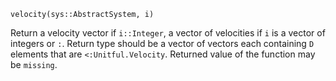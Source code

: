 ```
velocity(sys::AbstractSystem, i)
```

Return a velocity vector if `i::Integer`, a vector of velocities if `i` is a  vector of integers or `:`. Return type should be a vector of vectors each containing `D` elements that are `<:Unitful.Velocity`. Returned value of the function may be `missing`.
